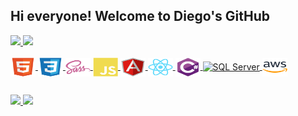## Hi everyone! Welcome to Diego's GitHub
<div>
<a href="https://github.com/DiegoPanta" />
<img height="180em" src="https://github-readme-stats.vercel.app/api?username=DiegoPanta&show_icons=true&theme=react&include_all_commits=true" />
<img height="180em" src="https://github-readme-stats.vercel.app/api/top-langs/?username=DiegoPanta&layout=compact&langs_count=16&theme=react"/>
</div>
<div style="display: inline_block"><br/>
<img align="center" alt="HTML5" height="30" width="40" src="https://raw.githubusercontent.com/devicons/devicon/master/icons/html5/html5-original.svg" />
<img align="center" alt="CSS3" height="30" width="40" src="https://raw.githubusercontent.com/devicons/devicon/master/icons/css3/css3-original.svg" />
<img align="center" alt="SCSS" height="30" width="40" src="https://raw.githubusercontent.com/devicons/devicon/master/icons/sass/sass-original.svg" />
<img align="center" alt="Js" height="30" width="40" src="https://raw.githubusercontent.com/devicons/devicon/master/icons/javascript/javascript-plain.svg" />
<img align="center" alt="Angular" height="30" width="40" src="https://raw.githubusercontent.com/devicons/devicon/master/icons/angularjs/angularjs-original.svg" />
<img align="center" alt="React" height="30" width="40" src="https://raw.githubusercontent.com/devicons/devicon/master/icons/react/react-original.svg" />
<img align="center" alt="Csharp" height="30" width="40" src="https://raw.githubusercontent.com/devicons/devicon/master/icons/csharp/csharp-original.svg" />
<img align="center" alt="SQL Server" height="30" width="40" src="https://cdn.jsdelivr.net/gh/devicons/devicon/icons/microsoftsqlserver/microsoftsqlserver-plain.svg" />
<img align="center" alt="AWS" height="30" width="40" src="https://raw.githubusercontent.com/devicons/devicon/master/icons/amazonwebservices/amazonwebservices-original-wordmark.svg" />
</div>

##

<div>
<a href="mailto:d.pantacardoso@gmail.com" target="_blank">
    <img src="https://img.shields.io/badge/Gmail-EA4335?style=for-the-badge&logo=gmail&logoColor=white" target="_blank" />
</a>
<a href="https://www.linkedin.com/in/diego-panta-cardoso-a04480122/" target="_blank">
    <img src="https://img.shields.io/badge/LinkedIn-0077B5?style=for-the-badge&logo=linkedin&logoColor=white" target="_blank" />
</a>

</div>
